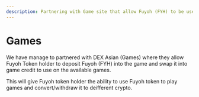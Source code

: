 ```yaml
---
description: Partnering with Game site that allow Fuyoh (FYH) to be use
---
```


# Games

We have manage to partnered with DEX Asian (Games) where they allow Fuyoh Token holder to deposit Fuyoh (FYH) into the game and swap it into game credit to use on the available games.

This will give Fuyoh token holder the ability to use Fuyoh token to play games and convert/withdraw it to deifferent crypto.
